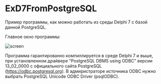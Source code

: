 # ExD7FromPostgreSQL

Пример программы, как можно работать из среды Delphi 7 с базой данной PostgreSQL.

Главное окно программы:

![screen](https://user-images.githubusercontent.com/10297748/161710102-50cc864e-5f20-4f5c-a08c-ec1cfdee5c3b.png)

Программа гарантированно компиллируется в среде Delphi 7 и выше, при установленном драйвере "PostgreSQL DBMS using ODBC" версии 13_02_0000 с официального сайта PostgreSQL (https://odbc.postgresql.org). В адмиристраторе источника ODBC нужно выбрать PostgreSQL Unicode ODBC Driver (psqlODBC).
